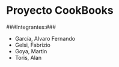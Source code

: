 Proyecto CookBooks
==================

###Integrantes:###
* García, Alvaro Fernando
* Gelsi, Fabrizio
* Goya, Martin
* Toris, Alan
